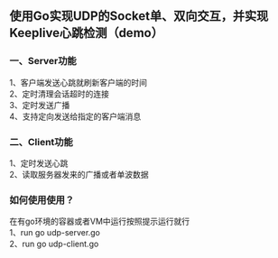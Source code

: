 ## 使用Go实现UDP的Socket单、双向交互，并实现Keeplive心跳检测（demo）

### 一、Server功能
1、客户端发送心跳就刷新客户端的时间   
2、定时清理会话超时的连接   
3、定时发送广播   
4、支持定向发送给指定的客户端消息   

### 二、Client功能   
1、定时发送心跳  
2、读取服务器发来的广播或者单波数据  


### 如何使用使用？
在有go环境的容器或者VM中运行按照提示运行就行   
1、run go udp-server.go   
2、run go udp-client.go  
